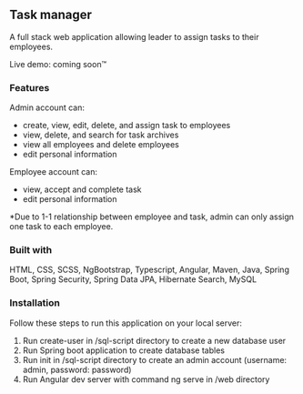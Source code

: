 ## Task manager
A full stack web application allowing leader to assign tasks to their employees.

Live demo: coming soon™

### Features
Admin account can: 
- create, view, edit, delete, and assign task to employees
- view, delete, and search for task archives
- view all employees and delete employees
- edit personal information

Employee account can:
- view, accept and complete task
- edit personal information

*Due to 1-1 relationship between employee and task, admin can only assign one task to each employee. 

### Built with
HTML, CSS, SCSS, NgBootstrap, Typescript, Angular, Maven, Java, Spring Boot, Spring Security, Spring Data JPA, Hibernate Search, MySQL

### Installation
Follow these steps to run this application on your local server:
1. Run create-user in /sql-script directory to create a new database user
2. Run Spring boot application to create database tables
3. Run init in /sql-script directory to create an admin account (username: admin, password: password)
4. Run Angular dev server with command ng serve in /web directory







